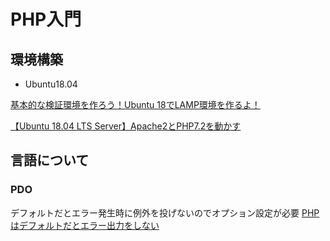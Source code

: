 # PHP入門

## 環境構築
- Ubuntu18.04

[基本的な検証環境を作ろう！Ubuntu 18でLAMP環境を作るよ！](https://nekotosec.com/verification-environment-ubuntu18-2/)

[【Ubuntu 18.04 LTS Server】Apache2とPHP7.2を動かす](https://www.yokoweb.net/2018/05/12/ubuntu-18_04-apache2-php72/)

## 言語について

### PDO
デフォルトだとエラー発生時に例外を投げないのでオプション設定が必要
[PHPはデフォルトだとエラー出力をしない](https://unskilled.site/pdo%E3%81%AF%E3%83%87%E3%83%95%E3%82%A9%E3%83%AB%E3%83%88%E3%81%A7%E3%81%AF%E3%82%A8%E3%83%A9%E3%83%BC%E5%87%BA%E5%8A%9B%E3%82%92%E3%81%97%E3%81%AA%E3%81%84%E3%81%A7%E3%81%99/)